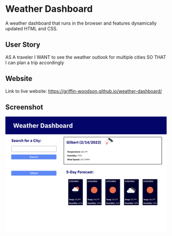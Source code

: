 # Weather Dashboard
A weather dashboard that runs in the browser and features dynamically updated HTML and CSS.

## User Story
AS A traveler
I WANT to see the weather outlook for multiple cities
SO THAT I can plan a trip accordingly

## Website
Link to live website: https://griffin-woodson.github.io/weather-dashboard/

## Screenshot
![griffin-woodson github io_weather-dashboard](https://github.com/griffin-woodson/weather-dashboard/blob/811c641c36ff79ecbb752d67461a90309a64cff0/assets/images/weather-dashboard-screenshot.png)